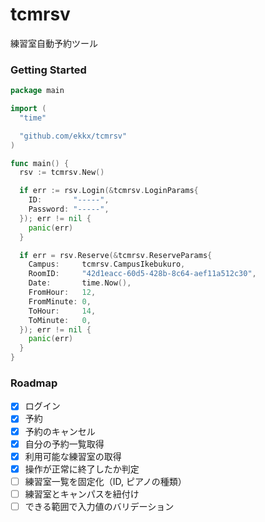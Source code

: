 # tcmrsv

練習室自動予約ツール

### Getting Started

```go
package main

import (
  "time"

  "github.com/ekkx/tcmrsv"
)

func main() {
  rsv := tcmrsv.New()

  if err := rsv.Login(&tcmrsv.LoginParams{
    ID:       "-----",
    Password: "-----",
  }); err != nil {
    panic(err)
  }

  if err = rsv.Reserve(&tcmrsv.ReserveParams{
    Campus:     tcmrsv.CampusIkebukuro,
    RoomID:     "42d1eacc-60d5-428b-8c64-aef11a512c30",
    Date:       time.Now(),
    FromHour:   12,
    FromMinute: 0,
    ToHour:     14,
    ToMinute:   0,
  }); err != nil {
    panic(err)
  }
}
```

### Roadmap

- [x] ログイン
- [x] 予約
- [x] 予約のキャンセル
- [x] 自分の予約一覧取得
- [x] 利用可能な練習室の取得
- [x] 操作が正常に終了したか判定
- [ ] 練習室一覧を固定化（ID, ピアノの種類）
- [ ] 練習室とキャンパスを紐付け
- [ ] できる範囲で入力値のバリデーション
